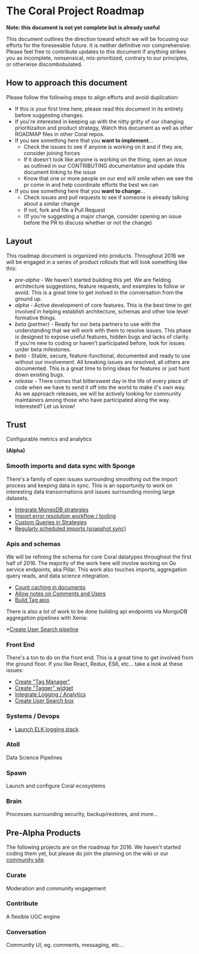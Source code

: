 # The Coral Project Roadmap

__Note: this document is not yet complete but is already useful__

This document outlines the direction toward which we will be focusing our efforts for the foreseeable future. It is neither definitive nor comprehensive. Please feel free to contribute updates to this document if anything strikes you as incomplete, nonsensical, mis-prioritized, contrary to our principles, or otherwise discombobulated.

## How to approach this document

Please follow the following steps to align efforts and avoid duplication:

* If this is your first time here, please read this document in its entirety before suggesting changes. 
* If you're interested in keeping up with the nitty gritty of our changing prioritizaiton and product strategy, Watch this document as well as other ROADMAP files in other Coral repos.
* If you see something here that you __want to implement__...
	* Check the issues to see if anyone is working on it and if they are, consider joining forces
	* If it doesn't look like anyone is working on the thing, open an issue as outlined in our CONTRIBUTING documentation and update this document linking to the issue
	* Know that one or more people on our end will smile when we see the pr come in and help coordinate efforts the best we can
* If you see something here that you __want to change__...
	* Check issues and pull requests to see if someone is already talking about a similar change
	* If not, fork and file a Pull Request
	* (If you're suggesting a major change, consider opening an issue before the PR to discuss whether or not the change)
	
## Layout

This roadmap document is organized into products. Throughout 2016 we will be engaged in a series of product rollouts that will look something like this:

* _pre-alpha_ - We haven't started building this yet.  We are fielding architecture suggestions, feature requests, and examples to follow or avoid.  This is a great time to get inolved in the conversation from the ground up.
* _alpha_ - Active development of core features.  This is the best time to get involved in helping establish architecture, schemas and other low level formative things.
* _beta (partner)_ - Ready for our beta partners to use with the understanding that we will work with them to resolve issues. This phase is designed to expose useful features, hidden bugs and lacks of clarity.  If you're new to coding or haven't participated before, look for issues under beta milestones.
* _beta_ - Stable, secure, feature-functional, documented and ready to use without our involvement.  All breaking issues are resolved, all others are documented. This is a great time to bring ideas for features or just hunt down existing bugs.
* _release_ - There comes that bittersweet day in the life of every piece of code when we have to send it off into the world to make it's own way. As we approach releases, we will be actively looking for community maintainers among those who have participated along the way. Interested? Let us know!

## Trust 
Configurable metrics and analytics

__(Alpha)__

### Smooth imports and data sync with Sponge

There's a family of open issues surrounding smoothing out the import process and keeping data in sync.  This is an opportunity to work on interesting data transormations and issues surrounding moving large datasets.

* [Integrate MongoDB strategies](https://github.com/coralproject/sponge/issues/19)
* [Import error resolution workflow / tooling](https://github.com/coralproject/sponge/issues/13)
* [Custom Queries in Strategies](https://github.com/coralproject/sponge/issues/16)
* [Regularly scheduled imports (snapshot sync)](https://github.com/coralproject/sponge/issues/17)

### Apis and schemas

We will be refining the schema for core Coral datatypes throughout the first half of 2016. The majority of the work here will involve working on Go service endpoints, aka Pillar. This work also touches imports, aggregation query reads, and data science integration.

* [Count caching in documents](https://github.com/coralproject/pillar/issues/7)
* [Allow notes on Comments and Users](https://github.com/coralproject/pillar/issues/8)
* [Build Tag apis](https://github.com/coralproject/pillar/issues/9)

There is also a lot of work to be done building api endpoints via MongoDB aggregation pipelines with Xenia:

*[Create User Search pipeline](https://github.com/coralproject/xenia/issues/32)

### Front End 

There's a ton to do on the front end. This is a great time to get involved from the ground floor.  If you like React, Redux, ES6, etc... take a look at these issues:

* [Create "Tag Manager"](https://github.com/coralproject/pillar/issues/10)
* [Create "Tagger" widget](https://github.com/coralproject/pillar/issues/11)
* [Integrate Logging / Analytics](https://github.com/coralproject/cay/issues/12)
* [Create User Search box](https://github.com/coralproject/cay/issues/13)

### Systems / Devops

* [Launch ELK logging stack](https://github.com/coralproject/reef/issues/10)


### Atoll 
Data Science Pipelines


### Spawn
Launch and configure Coral ecosystems

### Brain
Processes surrounding security, backup/restores, and more...


## Pre-Alpha Products

The following projects are on the roadmap for 2016. We haven't started coding them yet, but please do join the planning on the wiki or our [community site](https://community.coralproject.net).

### Curate 
Moderation and community engagement


### Contribute
A flexible UGC engine


### Conversation
Community UI, eg. comments, messaging, etc...


